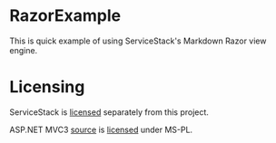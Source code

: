 # RazorExample

This is quick example of using ServiceStack's Markdown Razor view engine.

# Licensing

ServiceStack is [licensed](https://raw.github.com/ServiceStack/ServiceStack/ff9860add162c48e786307a00d5902b53cd904f2/LICENSE)
separately from this project.

ASP.NET MVC3 [source](https://aspnet.codeplex.com/downloads/get/195410) is [licensed](https://aspnet.codeplex.com/license) under MS-PL.